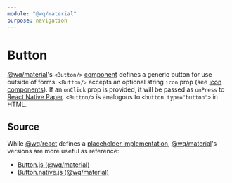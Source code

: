 ```yaml
---
module: "@wq/material"
purpose: navigation
---
```


# Button

[@wq/material]'s `<Button/>` [component] defines a generic button for use outside of forms.  `<Button/>` accepts an optional string `icon` prop (see [icon components][icons]).  If an `onClick` prop is provided, it will be passed as `onPress` to [React Native Paper][react-native-paper].  `<Button/>` is analogous to `<button type="button">` in HTML.

## Source

While [@wq/react] defines a [placeholder implementation][react-src], [@wq/material]'s versions are more useful as reference:

 * [Button.js (@wq/material)][material-src]
 * [Button.native.js (@wq/material)][material-native-src]

[component]: ./index.md
[@wq/react]: ../@wq/react.md
[@wq/material]: ../@wq/material.md
[icons]: ./icons.md
[react-native-paper]: https://callstack.github.io/react-native-paper/

[react-src]: https://github.com/wq/wq.app/blob/main/packages/react/src/components/Button.js
[material-src]: https://github.com/wq/wq.app/blob/main/packages/material/src/components/Button.js
[material-native-src]: https://github.com/wq/wq.app/blob/main/packages/material/src/components/Button.native.js

